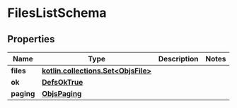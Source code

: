 
# FilesListSchema

## Properties
Name | Type | Description | Notes
------------ | ------------- | ------------- | -------------
**files** | [**kotlin.collections.Set&lt;ObjsFile&gt;**](ObjsFile.md) |  | 
**ok** | [**DefsOkTrue**](DefsOkTrue.md) |  | 
**paging** | [**ObjsPaging**](ObjsPaging.md) |  | 



